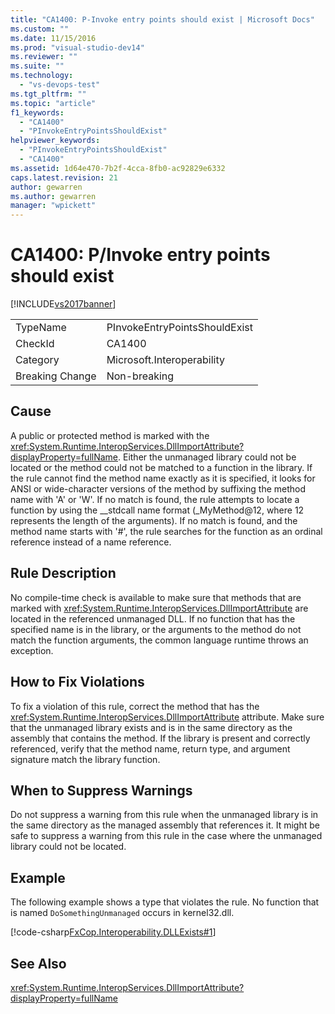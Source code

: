 ```yaml
---
title: "CA1400: P-Invoke entry points should exist | Microsoft Docs"
ms.custom: ""
ms.date: 11/15/2016
ms.prod: "visual-studio-dev14"
ms.reviewer: ""
ms.suite: ""
ms.technology:
  - "vs-devops-test"
ms.tgt_pltfrm: ""
ms.topic: "article"
f1_keywords:
  - "CA1400"
  - "PInvokeEntryPointsShouldExist"
helpviewer_keywords:
  - "PInvokeEntryPointsShouldExist"
  - "CA1400"
ms.assetid: 1d64e470-7b2f-4cca-8fb0-ac92829e6332
caps.latest.revision: 21
author: gewarren
ms.author: gewarren
manager: "wpickett"
---
```

# CA1400: P/Invoke entry points should exist
[!INCLUDE[vs2017banner](../includes/vs2017banner.md)]

|||
|-|-|
|TypeName|PInvokeEntryPointsShouldExist|
|CheckId|CA1400|
|Category|Microsoft.Interoperability|
|Breaking Change|Non-breaking|

## Cause
 A public or protected method is marked with the <xref:System.Runtime.InteropServices.DllImportAttribute?displayProperty=fullName>. Either the unmanaged library could not be located or the method could not be matched to a function in the library. If the rule cannot find the method name exactly as it is specified, it looks for ANSI or wide-character versions of the method by suffixing the method name with 'A' or 'W'. If no match is found, the rule attempts to locate a function by using the __stdcall name format (_MyMethod@12, where 12 represents the length of the arguments). If no match is found, and the method name starts with '#', the rule searches for the function as an ordinal reference instead of a name reference.

## Rule Description
 No compile-time check is available to make sure that methods that are marked with <xref:System.Runtime.InteropServices.DllImportAttribute> are located in the referenced unmanaged DLL. If no function that has the specified name is  in the library, or the arguments to the method do not match the function arguments, the common language runtime throws an exception.

## How to Fix Violations
 To fix a violation of this rule, correct the method that has the <xref:System.Runtime.InteropServices.DllImportAttribute> attribute. Make sure that the unmanaged library exists and is in the same directory as the assembly that contains the method. If the library is present and correctly referenced, verify that the method name, return type, and argument signature match the library function.

## When to Suppress Warnings
 Do not suppress a warning from this rule when the unmanaged library is in the same directory as the managed assembly that references it. It might be safe to suppress a warning from this rule in the case where the unmanaged library could not be located.

## Example
 The following example shows a type that violates the rule. No function that is named `DoSomethingUnmanaged` occurs in kernel32.dll.

 [!code-csharp[FxCop.Interoperability.DLLExists#1](../snippets/csharp/VS_Snippets_CodeAnalysis/FxCop.Interoperability.DLLExists/cs/FxCop.Interoperability.DLLExists.cs#1)]

## See Also
 <xref:System.Runtime.InteropServices.DllImportAttribute?displayProperty=fullName>



